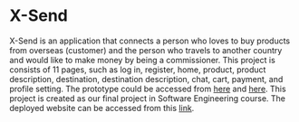 # X-Send
X-Send is an application that connects a person who loves to buy products from overseas (customer) and the person who travels to another country and would like to make money by being a commissioner. This project is consists of 11 pages, such as log in, register, home, product, product description, destination, destination description, chat, cart, payment, and profile setting. The prototype could be accessed from [here](https://www.figma.com/proto/jgYiL5YNS6tu6yaXU0VSGd/X-Send?node-id=746%3A2305&scaling=min-zoom&page-id=116%3A92&starting-point-node-id=746%3A2305) and [here](https://www.figma.com/file/jgYiL5YNS6tu6yaXU0VSGd/X-Send?node-id=116%3A92). This project is created as our final project in Software Engineering course. The deployed website can be accessed from this [link](https://yeremiamarcellius.github.io/SE_project/).
